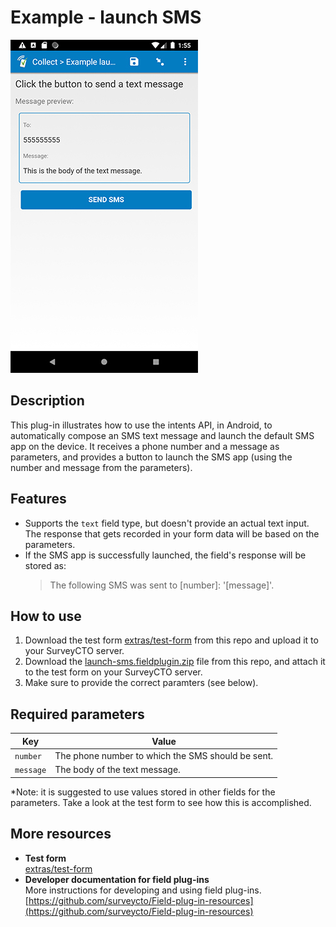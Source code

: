 # Example - launch SMS

![](extras/launch-sms.jpg)

## Description

This plug-in illustrates how to use the intents API, in Android, to automatically compose an SMS text message and launch the default SMS app on the device. It receives a phone number and a message as parameters, and provides a button to launch the SMS app (using the number and message from the parameters).

## Features

* Supports the `text` field type, but doesn't provide an actual text input. The response that gets recorded in your form data will be based on the parameters.
* If the SMS app is successfully launched, the field's response will be stored as:  
    > The following SMS was sent to [number]: '[message]'.

## How to use

1. Download the test form [extras/test-form](extras/test-form) from this repo and upload it to your SurveyCTO server.
1. Download the [launch-sms.fieldplugin.zip](launch-sms.fieldplugin.zip) file from this repo, and attach it to the test form on your SurveyCTO server.
1. Make sure to provide the correct paramters (see below).

## Required parameters

| Key | Value |
| --- | --- |
| `number` | The phone number to which the SMS should be sent. |
| `message` | The body of the text message. |

*Note: it is suggested to use values stored in other fields for the parameters. Take a look at the test form to see how this is accomplished.

## More resources

* **Test form**  
[extras/test-form](extras/test-form)
* **Developer documentation for field plug-ins**  
More instructions for developing and using field plug-ins. [https://github.com/surveycto/Field-plug-in-resources](https://github.com/surveycto/Field-plug-in-resources)